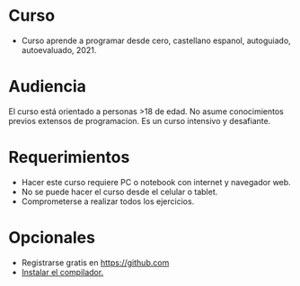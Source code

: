# Curso

- Curso aprende a programar desde cero, castellano espanol, autoguiado, autoevaluado, 2021.

# Audiencia

El curso está orientado a personas >18 de edad.
No asume conocimientos previos extensos de programacion.
Es un curso intensivo y desafiante.

# Requerimientos

- Hacer este curso requiere PC o notebook con internet y navegador web.
- No se puede hacer el curso desde el celular o tablet.
- Comprometerse a realizar todos los ejercicios.

# Opcionales

- Registrarse gratis en https://github.com
- [Instalar el compilador.](https://nim-lang.org/install.html)
